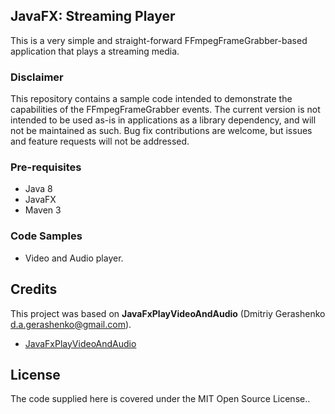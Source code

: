 ## JavaFX: Streaming Player
This is a very simple and straight-forward FFmpegFrameGrabber-based application that plays a streaming media.

### Disclaimer

This repository contains a sample code intended to demonstrate the capabilities of the FFmpegFrameGrabber events. The current version is not intended to be used as-is in applications as a library dependency, and will not be maintained as such. Bug fix contributions are welcome, but issues and feature requests will not be addressed.

### Pre-requisites

- Java 8
- JavaFX
- Maven 3

### Code Samples

- Video and Audio player.

## Credits

This project was based on **JavaFxPlayVideoAndAudio** (Dmitriy Gerashenko <d.a.gerashenko@gmail.com>).

- [JavaFxPlayVideoAndAudio][1]

## License

The code supplied here is covered under the MIT Open Source License..

[1]: https://github.com/bytedeco/javacv/blob/1.3.2/samples/JavaFxPlayVideoAndAudio.java